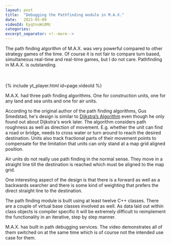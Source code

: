 ```yaml
---
layout: post
title:  "Debugging the Pathfinding module in M.A.X."
date:   2021-05-09
videoId: EyqtnuWi8Mc
categories:
excerpt_separator: <!--more-->
---
```

The path finding algorithm of M.A.X. was very powerful compared to other strategy games of the time. Of course it is not fair to compare turn based, simultaneous real-time and real-time games, but I do not care. Pathfinding in M.A.X. is outstanding.
<!--more-->
<br><br>
{% include yt_player.html id=page.videoId %}
<br>
  
M.A.X. had three path finding algorithms. One for construction units, one for any land and sea units and one for air units.

According to the original author of the path finding algorithms, Gus Smedstad, he's design is similar to [Dijkstra’s Algorithm](https://en.wikipedia.org/wiki/Dijkstra%27s_algorithm) even though he only found out about Dijkstra's work later. The algorithm considers path roughness as well as direction of movement. E.g. whether the unit can find a road or bridge, needs to cross water or turn around to reach the desired destination. Units also track fractional parts of their movement points to compensate for the limitation that units can only stand at a map grid aligned position.

Air units do not really use path finding in the normal sense. They move in a straight line till the destination is reached which must be aligned to the map grid.

One interesting aspect of the design is that there is a forward as well as a backwards searcher and there is some kind of weighting that prefers the direct straight line to the destination.

The path finding module is built using at least twelve C++ classes. There are a couple of virtual base classes involved as well. As data laid out within class objects is compiler specific it will be extremely difficult to reimplement the functionality in an iterative, step by step manner.

M.A.X. has built in path debugging services. The video demonstrates all of them switched on at the same time which is of course not the intended use case for them.
